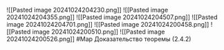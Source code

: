 
![[Pasted image 20241024204230.png]]
![[Pasted image 20241024204355.png]]
![[Pasted image 20241024204507.png]]
![[Pasted image 20241024204701.png]]
![[Pasted image 20241024200458.png]]
![[Pasted image 20241024200510.png]]
![[Pasted image 20241024200526.png]]
#Map Доказательство теоремы (2.4.2)
